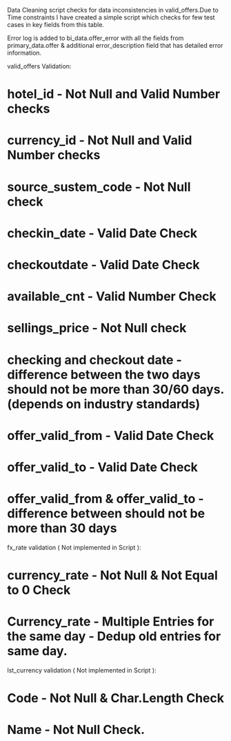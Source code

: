 
Data Cleaning script checks for data inconsistencies in valid_offers.Due to Time constraints I have created a simple script which checks for few test cases in key fields from this table.

Error log is added to bi_data.offer_error with all the fields from primary_data.offer & additional error_description field that has detailed error information.

valid_offers Validation:

  # hotel_id - Not Null and Valid Number checks
  
  # currency_id - Not Null and Valid Number checks
  
  # source_sustem_code - Not Null check
  
  # checkin_date - Valid Date Check

  # checkoutdate - Valid Date Check
  
  # available_cnt - Valid Number Check
  
  # sellings_price - Not Null check

  # checking and checkout date - difference between the two days should not be more than 30/60 days.(depends on industry standards)
  
  # offer_valid_from - Valid Date Check
  
  # offer_valid_to - Valid Date Check
  
  # offer_valid_from & offer_valid_to - difference between should not be more than 30 days
  
fx_rate validation ( Not implemented in Script ):
  
  # currency_rate - Not Null & Not Equal to 0 Check
  
  # Currency_rate - Multiple Entries for the same day - Dedup old entries for same day.
  
lst_currency validation ( Not implemented in Script ):
  
  # Code - Not Null & Char.Length Check
  
  # Name - Not Null Check.

